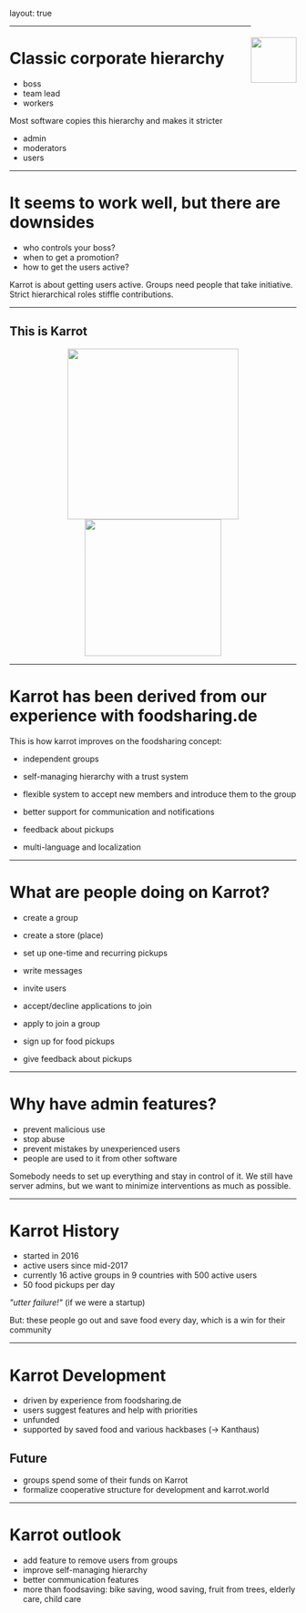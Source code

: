 layout: true

<div style="float: right; margin-top: 20px">
  <img height="80px" src="https://karrot.world/statics/carrot_logo.png">
</div>

---

# Classic corporate hierarchy

- boss
- team lead
- workers

Most software copies this hierarchy and makes it stricter

- admin
- moderators
- users

---

# It seems to work well, but there are downsides

- who controls your boss?
- when to get a promotion?
- how to get the users active?

Karrot is about getting users active.
Groups need people that take initiative.
Strict hierarchical roles stiffle contributions.

---

## This is Karrot

<div align="center" style="clear: both">
  <img height="300" src="https://user-images.githubusercontent.com/4410802/42418936-4b29eb8c-82ab-11e8-9fd6-329952c73800.png">
  <img height="240" src="https://user-images.githubusercontent.com/4410802/42418974-ec3a8e6e-82ab-11e8-935c-83d158e5034d.png">
</div>

---

# Karrot has been derived from our experience with foodsharing.de

This is how karrot improves on the foodsharing concept:

- independent groups

- self-managing hierarchy with a trust system

- flexible system to accept new members and introduce them to the group

- better support for communication and notifications

- feedback about pickups

- multi-language and localization

---

# What are people doing on Karrot?

- create a group
- create a store (place)
- set up one-time and recurring pickups
- write messages
- invite users
- accept/decline applications to join

- apply to join a group
- sign up for food pickups
- give feedback about pickups

---

# Why have admin features?

- prevent malicious use
- stop abuse
- prevent mistakes by unexperienced users
- people are used to it from other software


Somebody needs to set up everything and stay in control of it.
We still have server admins, but we want to minimize interventions as much as possible.



---

# Karrot History

- started in 2016
- active users since mid-2017
- currently 16 active groups in 9 countries with 500 active users
- 50 food pickups per day

_"utter failure!"_ (if we were a startup)

But:
these people go out and save food every day, which is a win for their community

---

# Karrot Development

- driven by experience from foodsharing.de
- users suggest features and help with priorities
- unfunded
- supported by saved food and various hackbases (-> Kanthaus)

## Future
- groups spend some of their funds on Karrot
- formalize cooperative structure for development and karrot.world

---

# Karrot outlook

- add feature to remove users from groups
- improve self-managing hierarchy
- better communication features
- more than foodsaving: bike saving, wood saving, fruit from trees, elderly care, child care
